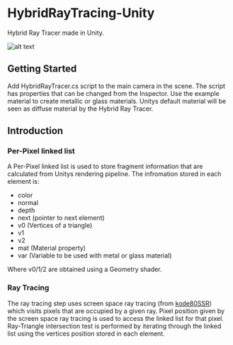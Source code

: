 # HybridRayTracing-Unity
Hybrid Ray Tracer made in Unity. 

![alt text](https://github.com/OpenRayTracing/HybridRayTracing-Unity/blob/master/Images/result16.png)

## Getting Started
Add HybridRayTracer.cs script to the main camera in the scene. The script has properties that can be changed from the Inspector. Use the example material to create metallic or glass materials. Unitys default material will be seen as diffuse material by the Hybrid Ray Tracer.

## Introduction 

### Per-Pixel linked list
A Per-Pixel linked list is used to store fragment information that are calculated from Unitys rendering pipeline. The infromation stored in each element is:
* color
* normal
* depth
* next (pointer to next element)
* v0 (Vertices of a triangle)
* v1
* v2
* mat (Material property)
* var (Variable to be used with metal or glass material)

Where v0/1/2 are obtained using a Geometry shader.

### Ray Tracing
The ray tracing step uses screen space ray tracing (from [kode80SSR](https://github.com/kode80/kode80SSR)) which visits pixels that are occupied by a given ray. Pixel position given by the screen space ray tracing is used to access the linked list for that pixel. Ray-Triangle intersection test is performed by iterating through the linked list using the vertices position stored in each element.
